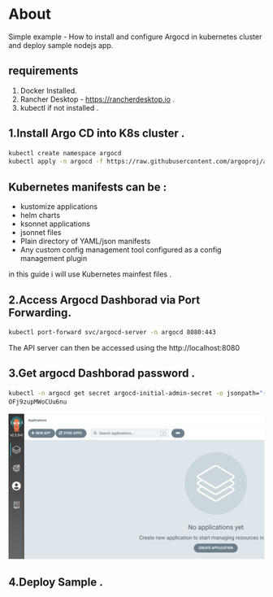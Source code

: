 # About 
Simple example - How to install and configure Argocd in kubernetes cluster and deploy sample nodejs app.

## requirements 
1. Docker Installed.
2. Rancher Desktop - https://rancherdesktop.io .
3. kubectl if not installed .

## 1.Install Argo CD into K8s cluster .
```sh
kubectl create namespace argocd
kubectl apply -n argocd -f https://raw.githubusercontent.com/argoproj/argo-cd/stable/manifests/install.yaml
```
##  Kubernetes manifests can be :
- kustomize applications
- helm charts
- ksonnet applications
- jsonnet files
- Plain directory of YAML/json manifests
- Any custom config management tool configured as a config management plugin

in this guide i will use Kubernetes mainfest files . 

## 2.Access Argocd Dashborad via Port Forwarding.
```sh
kubectl port-forward svc/argocd-server -n argocd 8080:443
```
The API server can then be accessed using the http://localhost:8080 

## 3.Get argocd Dashborad password .
```sh
kubectl -n argocd get secret argocd-initial-admin-secret -o jsonpath="{.data.password}" | base64 -d; echo
OFj9zupMWoCUu6nu
```

![Alt text](files/1.PNG?raw=true "Argocd Dashborad")

## 4.Deploy Sample .
